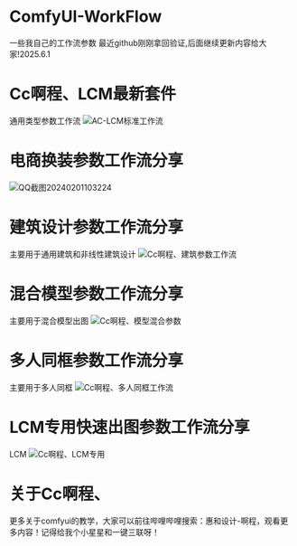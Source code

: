 # ComfyUI-WorkFlow
一些我自己的工作流参数
最近github刚刚拿回验证,后面继续更新内容给大家!2025.6.1
# Cc啊程、LCM最新套件
通用类型参数工作流
![AC-LCM标准工作流](https://github.com/A719689614/ComfyUI-WorkFlow/assets/142242136/501f728a-79d1-4725-9eee-fe1b7ab3c9d3)
# 电商换装参数工作流分享
![QQ截图20240201103224](https://github.com/A719689614/ComfyUI-WorkFlow/assets/142242136/56e93fde-9b89-4b70-a448-42fb1cccff7d)


# 建筑设计参数工作流分享
主要用于通用建筑和非线性建筑设计
![Cc啊程、建筑参数工作流](https://github.com/A719689614/ComfyUI-WorkFlow/assets/142242136/f0f28e8a-fc66-421d-9e3d-ea25fdf74d97)

# 混合模型参数工作流分享
主要用于混合模型出图
![Cc啊程、模型混合参数](https://github.com/A719689614/ComfyUI-WorkFlow/assets/142242136/91b4fd90-ad7c-42d4-9364-d9203e1a4e39)

# 多人同框参数工作流分享
主要用于多人同框
![Cc啊程、多人同框工作流](https://github.com/A719689614/ComfyUI-WorkFlow/assets/142242136/febdbfcf-41ba-4941-85b3-583fff1d1abe)

# LCM专用快速出图参数工作流分享
LCM
![Cc啊程、LCM专用](https://github.com/A719689614/ComfyUI-WorkFlow/assets/142242136/156967c4-1a67-4f6e-a72d-a2df29122d9a)

# 关于Cc啊程、
更多关于comfyui的教学，大家可以前往哔哩哔哩搜索：惠和设计-啊程，观看更多内容！记得给我个小星星和一键三联呀！

